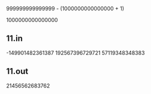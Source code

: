 999999999999999 - (1000000000000000 + 1)

1000000000000000


## 11.in

-149901482361387 192567396729721 57119348348383

## 11.out

21456562683762
